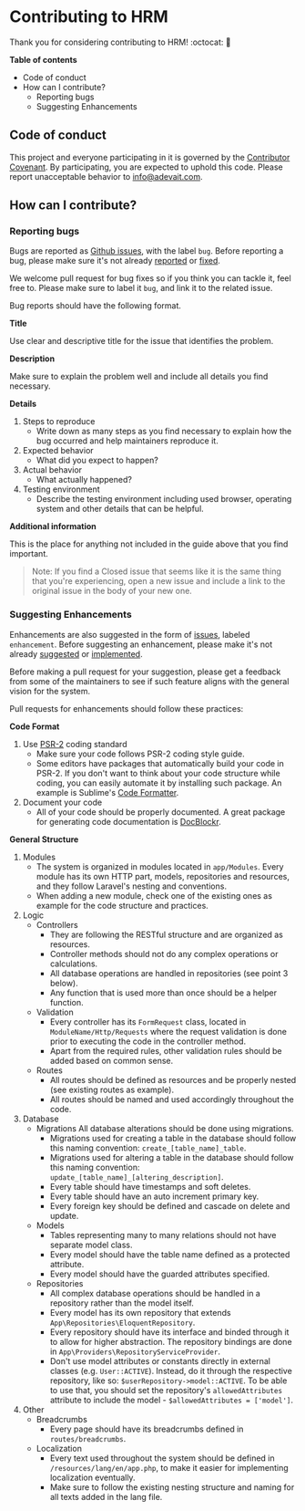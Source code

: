 # Contributing to HRM

Thank you for considering contributing to HRM! :octocat: :rocket:

**Table of contents**

<!-- MarkdownTOC -->

- Code of conduct
- How can I contribute?
    - Reporting bugs
    - Suggesting Enhancements

<!-- /MarkdownTOC -->

## Code of conduct

This project and everyone participating in it is governed by the [Contributor Covenant](https://github.com/ContributorCovenant/contributor_covenant). By participating, you are expected to uphold this code. Please report unacceptable behavior to info@adevait.com.

## How can I contribute?

### Reporting bugs

Bugs are reported as [Github issues](https://github.com/adevait/hrm/issues), with the label `bug`. Before reporting a bug, please make sure it's not already [reported](https://github.com/adevait/hrm/issues?utf8=%E2%9C%93&q=is%3Aopen%20is%3Aissue%20label%3Abug%20) or [fixed](https://github.com/adevait/hrm/pulls?q=is%3Aopen+is%3Apr+label%3Abug).

We welcome pull request for bug fixes so if you think you can tackle it, feel free to. Please make sure to label it `bug`, and link it to the related issue.

Bug reports should have the following format.

**Title**

Use clear and descriptive title for the issue that identifies the problem.

**Description**

Make sure to explain the problem well and include all details you find necessary.

**Details**

1. Steps to reproduce
    * Write down as many steps as you find necessary to explain how the bug occurred and help maintainers reproduce it.
2. Expected behavior
    * What did you expect to happen?
3. Actual behavior
    * What actually happened?
4. Testing environment
    * Describe the testing environment including used browser, operating system and other details that can be helpful.

**Additional information**

This is the place for anything not included in the guide above that you find important.

> Note: If you find a Closed issue that seems like it is the same thing that you're experiencing, open a new issue and include a link to the original issue in the body of your new one.

### Suggesting Enhancements

Enhancements are also suggested in the form of [issues](https://github.com/adevait/hrm/issues), labeled `enhancement`. Before suggesting an enhancement, please make it's not already [suggested](https://github.com/adevait/hrm/issues?q=is%3Aopen+is%3Aissue+label%3Aenhancement) or [implemented](https://github.com/adevait/hrm/pulls?q=is%3Aopen+is%3Apr+label%3Abug+label%3Aenhancement). 

Before making a pull request for your suggestion, please get a feedback from some of the maintainers to see if such feature aligns with the general vision for the system. 

Pull requests for enhancements should follow these practices:

**Code Format**

1. Use [PSR-2](http://www.php-fig.org/psr/psr-2/) coding standard
    * Make sure your code follows PSR-2 coding style guide.
    * Some editors have packages that automatically build your code in PSR-2. If you don't want to think about your code structure while coding, you can easily automate it by installing such package. An example is Sublime's [Code Formatter](https://github.com/akalongman/sublimetext-codeformatter).
2. Document your code
    * All of your code should be properly documented. A great package for generating code documentation is [DocBlockr](https://packagecontrol.io/packages/DocBlockr).

**General Structure**

1. Modules
    * The system is organized in modules located in `app/Modules`. Every module has its own HTTP part, models, repositories and resources, and they follow Laravel's nesting and conventions. 
    * When adding a new module, check one of the existing ones as example for the code structure and practices.
2. Logic
    * Controllers
        - They are following the RESTful structure and are organized as resources.
        - Controller methods should not do any complex operations or calculations. 
        - All database operations are handled in repositories (see point 3 below).
        - Any function that is used more than once should be a helper function.
    * Validation
        - Every controller has its `FormRequest` class, located in `ModuleName/Http/Requests` where the request validation is done prior to executing the code in the controller method.
        - Apart from the required rules, other validation rules should be added based on common sense.
    * Routes
        - All routes should be defined as resources and be properly nested (see existing routes as example).
        - All routes should be named and used accordingly throughout the code.
3. Database
    * Migrations
    All database alterations should be done using migrations. 
        - Migrations used for creating a table in the database should follow this naming convention: `create_[table_name]_table`.
        - Migrations used for altering a table in the database should follow this naming convention: `update_[table_name]_[altering_description]`.
        - Every table should have timestamps and soft deletes.
        - Every table should have an auto increment primary key.
        - Every foreign key should be defined and cascade on delete and update.
    * Models
        - Tables representing many to many relations should not have separate model class.
        - Every model should have the table name defined as a protected attribute.
        - Every model should have the guarded attributes specified.
    * Repositories
        - All complex database operations should be handled in a repository rather than the model itself.
        - Every model has its own repository that extends `App\Repositories\EloquentRepository`.
        - Every repository should have its interface and binded through it to allow for higher abstraction. The repository bindings are done in `App\Providers\RepositoryServiceProvider`.
        - Don't use model attributes or constants directly in external classes (e.g. `User::ACTIVE`). Instead, do it through the respective repository, like so: `$userRepository->model::ACTIVE`. To be able to use that, you should set the repository's `allowedAttributes` attribute to include the model - `$allowedAttributes = ['model']`.
4. Other
    * Breadcrumbs
        - Every page should have its breadcrumbs defined in `routes/breadcrumbs`. 
    * Localization
        - Every text used throughout the system should be defined in `/resources/lang/en/app.php`, to make it easier for implementing localization eventually.
        - Make sure to follow the existing nesting structure and naming for all texts added in the lang file.